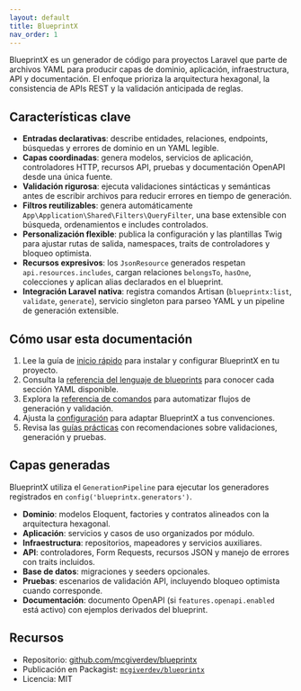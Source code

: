 ```yaml
---
layout: default
title: BlueprintX
nav_order: 1
---
```


BlueprintX es un generador de código para proyectos Laravel que parte de archivos YAML para producir capas de dominio, aplicación, infraestructura, API y documentación. El enfoque prioriza la arquitectura hexagonal, la consistencia de APIs REST y la validación anticipada de reglas.

## Características clave

- **Entradas declarativas**: describe entidades, relaciones, endpoints, búsquedas y errores de dominio en un YAML legible.
- **Capas coordinadas**: genera modelos, servicios de aplicación, controladores HTTP, recursos API, pruebas y documentación OpenAPI desde una única fuente.
- **Validación rigurosa**: ejecuta validaciones sintácticas y semánticas antes de escribir archivos para reducir errores en tiempo de generación.
- **Filtros reutilizables**: genera automáticamente `App\Application\Shared\Filters\QueryFilter`, una base extensible con búsqueda, ordenamientos e includes controlados.
- **Personalización flexible**: publica la configuración y las plantillas Twig para ajustar rutas de salida, namespaces, traits de controladores y bloqueo optimista.
- **Recursos expresivos**: los `JsonResource` generados respetan `api.resources.includes`, cargan relaciones `belongsTo`, `hasOne`, colecciones y aplican alias declarados en el blueprint.
- **Integración Laravel nativa**: registra comandos Artisan (`blueprintx:list`, `validate`, `generate`), servicio singleton para parseo YAML y un pipeline de generación extensible.

## Cómo usar esta documentación

1. Lee la guía de [inicio rápido](getting-started.html) para instalar y configurar BlueprintX en tu proyecto.
2. Consulta la [referencia del lenguaje de blueprints](reference/blueprint-format.html) para conocer cada sección YAML disponible.
3. Explora la [referencia de comandos](reference/cli.html) para automatizar flujos de generación y validación.
4. Ajusta la [configuración](reference/configuration.html) para adaptar BlueprintX a tus convenciones.
5. Revisa las [guías prácticas](guides/workflow.html) con recomendaciones sobre validaciones, generación y pruebas.

## Capas generadas

BlueprintX utiliza el `GenerationPipeline` para ejecutar los generadores registrados en `config('blueprintx.generators')`.

- **Dominio**: modelos Eloquent, factories y contratos alineados con la arquitectura hexagonal.
- **Aplicación**: servicios y casos de uso organizados por módulo.
- **Infraestructura**: repositorios, mapeadores y servicios auxiliares.
- **API**: controladores, Form Requests, recursos JSON y manejo de errores con traits incluidos.
- **Base de datos**: migraciones y seeders opcionales.
- **Pruebas**: escenarios de validación API, incluyendo bloqueo optimista cuando corresponde.
- **Documentación**: documento OpenAPI (si `features.openapi.enabled` está activo) con ejemplos derivados del blueprint.

## Recursos

- Repositorio: [github.com/mcgiverdev/blueprintx](https://github.com/mcgiverdev/blueprintx)
- Publicación en Packagist: [`mcgiverdev/blueprintx`](https://packagist.org/packages/mcgiverdev/blueprintx)
- Licencia: MIT
